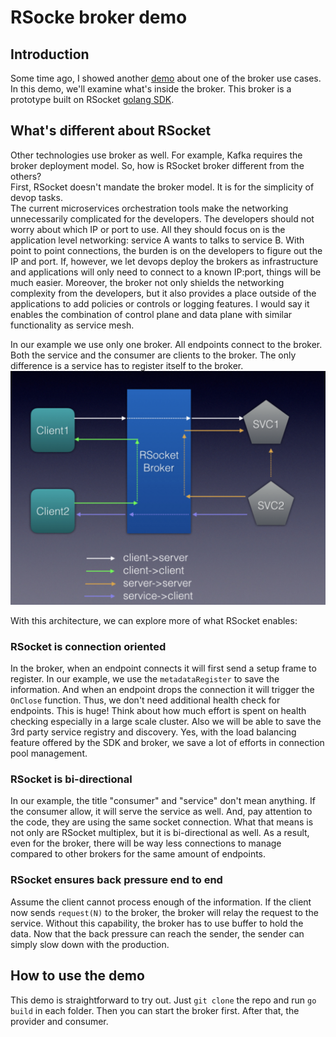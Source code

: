 # RSocke broker demo

## Introduction
Some time ago, I showed another [demo](https://github.com/szihai/broker-flat) about one of the broker use cases. In this demo, we'll examine what's inside the broker. This broker is a prototype built on RSocket [golang SDK](https://github.com/rsocket/rsocket-go).
## What's different about RSocket
Other technologies use broker as well. For example, Kafka requires the broker deployment model. So, how is RSocket broker different from the others?   
First, RSocket doesn't mandate the broker model. It is for the simplicity of devop tasks.  
The current microservices orchestration tools make the networking unnecessarily complicated for the developers. The developers should not worry about which IP or port to use. All they should focus on is the application level networking: service A wants to talks to service B. With point to point connections, the burden is on the developers to figure out the IP and port. If, however, we let devops deploy the brokers as infrastructure and applications will only need to connect to a known IP:port, things will be much easier. Moreover, the broker not only shields the networking complexity from the developers, but it also provides a place outside of the applications to add policies or controls or logging features. I would say it enables the combination of control plane and data plane with similar functionality as service mesh.

In our example we use only one broker. All endpoints connect to the broker.  Both the service and the consumer are clients to the broker. The only difference is a service has to register itself to the broker.
![image](broker.png)

With this architecture, we can explore more of what RSocket enables:
### RSocket is connection oriented

In the broker, when an endpoint connects it will first send a setup frame to register. In our example, we use the `metadataRegister` to save the information. And when an endpoint drops the connection it will trigger the `OnClose` function. Thus, we don't need additional health check for endpoints. This is huge! Think about how much effort is spent on health checking especially in a large scale cluster. Also we will be able to save the 3rd party service registry and discovery. Yes, with the load balancing feature offered by the SDK and broker, we save a lot of efforts in connection pool management.

### RSocket is bi-directional

In our example, the title "consumer" and "service" don't mean anything. If the consumer allow, it will serve the service as well. And, pay attention to the code, they are using the same socket connection. What that means is not only are RSocket multiplex, but it is bi-directional as well. As a result, even for the broker, there will be way less connections to manage compared to other brokers for the same amount of endpoints.

### RSocket ensures back pressure end to end

Assume the client cannot process enough of the information. If the client now sends `request(N)` to the broker, the broker will relay the request to the service. Without this capability, the broker has to use buffer to hold the data. Now that the back pressure can reach the sender, the sender can simply slow down with the production. 

## How to use the demo
This demo is straightforward to try out. Just `git clone` the repo and run `go build` in each folder. Then you can start the broker first. After that, the provider and consumer. 

